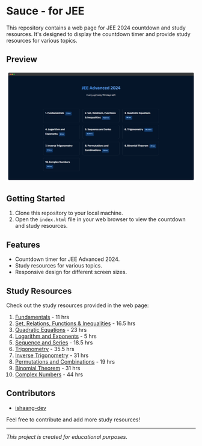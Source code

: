 # Sauce - for JEE

This repository contains a web page for JEE 2024 countdown and study resources. It's designed to display the countdown timer and provide study resources for various topics.

## Preview

![Preview Image](preview.png)

## Getting Started

1. Clone this repository to your local machine.
2. Open the `index.html` file in your web browser to view the countdown and study resources.

## Features

- Countdown timer for JEE Advanced 2024.
- Study resources for various topics.
- Responsive design for different screen sizes.

## Study Resources

Check out the study resources provided in the web page:

1. [Fundamentals](https://youtube.com/playlist?list=PL2dPD7oDhSn_AWsHY_tfVk0v5L0FPKj6i) - 11 hrs
2. [Set, Relations, Functions & Inequalities](https://www.youtube.com/playlist?list=PL2dPD7oDhSn8ccydX5qV7SWHz4HwYiEKi) - 16.5 hrs
3. [Quadratic Equations](https://youtube.com/playlist?list=PL2dPD7oDhSn9ckRZr8_tTEiD16NgQxujr) - 23 hrs
4. [Logarithm and Exponents](https://www.youtube.com/playlist?list=PL2dPD7oDhSn9LvrGnl7JfM35ELKPvBsEf) - 5 hrs
5. [Sequence and Series](https://youtube.com/playlist?list=PL2dPD7oDhSn9G-UrS7bmMqFWa228_C3TS) - 18.5 hrs
6. [Trigonometry](https://youtube.com/playlist?list=PL2dPD7oDhSn--VE2gHl0lNWDdh_AgMA9b) - 35.5 hrs
7. [Inverse Trigonometry](https://youtube.com/playlist?list=PL2dPD7oDhSn_RuxShJx-WbwfKKdLGzjLr) - 31 hrs
8. [Permutations and Combinations](https://www.youtube.com/playlist?list=PL2dPD7oDhSn9h3NIkfgKYUayvA4lNyLkY) - 19 hrs
9. [Binomial Theorem](https://youtube.com/playlist?list=PL2dPD7oDhSn94ONH81bb-Zkt7TYHOR-Vi) - 31 hrs
10. [Complex Numbers](https://youtube.com/playlist?list=PL2dPD7oDhSn8YdI6ImeGBfbXDZMvsQ5YZ) - 44 hrs

## Contributors

- [ishaang-dev](https://github.com/ishaang-dev)

Feel free to contribute and add more study resources!

---
*This project is created for educational purposes.*

